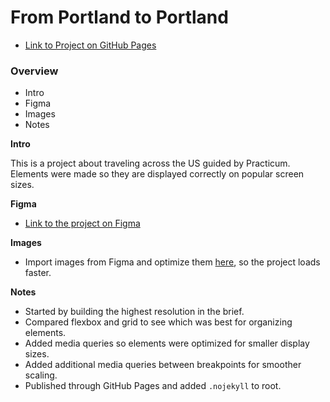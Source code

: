 # From Portland to Portland

* [Link to Project on GitHub Pages](https://wherestoto.github.io/web_project_3/)

### Overview
* Intro
* Figma
* Images
* Notes

**Intro**

This is a project about traveling across the US guided by Practicum. Elements were made so they are displayed correctly on popular screen sizes.

**Figma**

* [Link to the project on Figma](https://www.figma.com/file/AtbNbstbxWPcMqvF061V0R/Sprint-3%3A-From-Portland-to-Portland-%7C-desktop-%2B-mobile?node-id=0%3A1)

**Images**

* Import images from Figma and optimize them [here](https://tinypng.com/), so the project loads faster. 

**Notes**

* Started by building the highest resolution in the brief. 
* Compared flexbox and grid to see which was best for organizing elements.
* Added media queries so elements were optimized for smaller display sizes.
* Added additional media queries between breakpoints for smoother scaling.
* Published through GitHub Pages and added ```.nojekyll``` to root.
